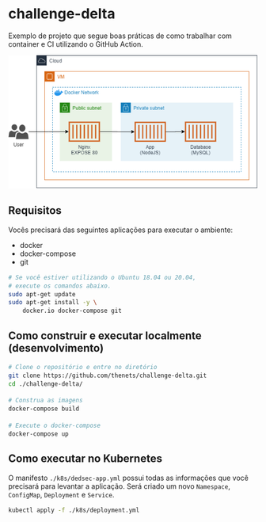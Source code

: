 # challenge-delta

Exemplo de projeto que segue boas práticas de como trabalhar com container e CI utilizando o GitHub Action.

![Infra Docker](./docs/infra.png)

## Requisitos

Vocês precisará das seguintes aplicações para executar o ambiente:

- docker
- docker-compose
- git

```bash
# Se você estiver utilizando o Ubuntu 18.04 ou 20.04,
# execute os comandos abaixo.
sudo apt-get update
sudo apt-get install -y \
	docker.io docker-compose git
```

## Como construir e executar localmente (desenvolvimento)

```bash
# Clone o repositório e entre no diretório
git clone https://github.com/thenets/challenge-delta.git
cd ./challenge-delta/

# Construa as imagens
docker-compose build

# Execute o docker-compose
docker-compose up
```


## Como executar no Kubernetes

O manifesto `./k8s/dedsec-app.yml` possui todas as informações que você precisará para levantar a aplicação. Será criado um novo `Namespace`, `ConfigMap`, `Deployment` e `Service`.

```bash
kubectl apply -f ./k8s/deployment.yml
```
